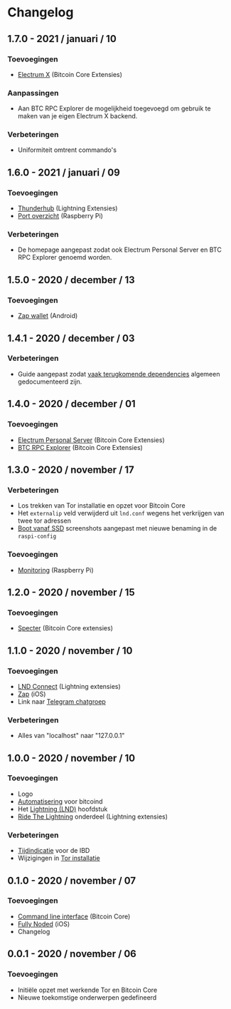 # Changelog

## 1.7.0 - 2021 / januari / 10

### Toevoegingen

-   [Electrum X](https://docs.theroadtonode.com/bitcoin-core-extensies/electrum-x) \(Bitcoin Core Extensies\)

### Aanpassingen

-   Aan BTC RPC Explorer de mogelijkheid toegevoegd om gebruik te maken van je eigen Electrum X backend.

### Verbeteringen

-   Uniformiteit omtrent commando's

## 1.6.0 - 2021 / januari / 09

### Toevoegingen

-   [Thunderhub](https://docs.theroadtonode.com/lightning-extensies/thunderhub) \(Lightning Extensies\)
-   [Port overzicht](https://docs.theroadtonode.com/raspberry-pi/port-overzicht) \(Raspberry Pi\)

### Verbeteringen

-   De homepage aangepast zodat ook Electrum Personal Server en BTC RPC Explorer genoemd worden.

## 1.5.0 - 2020 / december / 13

### Toevoegingen

-   [Zap wallet](https://docs.theroadtonode.com/android/zap) \(Android\)

## 1.4.1 - 2020 / december / 03

### Verbeteringen

-   Guide aangepast zodat [vaak terugkomende dependencies](https://docs.theroadtonode.com/raspberry-pi/algemene-dependencies-installeren) algemeen gedocumenteerd zijn.

## 1.4.0 - 2020 / december / 01

### Toevoegingen

-   [Electrum Personal Server](https://docs.theroadtonode.com/bitcoin-core-extensies/electrum-personal-server) \(Bitcoin Core Extensies\)
-   [BTC RPC Explorer](https://docs.theroadtonode.com/bitcoin-core-extensies/btc-rpc-explorer) \(Bitcoin Core Extensies\)

## 1.3.0 - 2020 / november / 17

### Verbeteringen

-   Los trekken van Tor installatie en opzet voor Bitcoin Core
-   Het `externalip` veld verwijderd uit `lnd.conf` wegens het verkrijgen van twee tor adressen
-   [Boot vanaf SSD](https://docs.theroadtonode.com/raspberry-pi/boot-vanaf-ssd) screenshots aangepast met nieuwe benaming in de `raspi-config`

### Toevoegingen

-   [Monitoring](https://docs.theroadtonode.com/raspberry-pi/monitoring) \(Raspberry Pi\)

## 1.2.0 - 2020 / november / 15

### Toevoegingen

-   [Specter](https://docs.theroadtonode.com/bitcoin-core-extensies/specter) \(Bitcoin Core extensies\)

## 1.1.0 - 2020 / november / 10

### Toevoegingen

-   [LND Connect](https://docs.theroadtonode.com/lightning-extensies/lnd-connect) \(Lightning extensies\)
-   [Zap](https://docs.theroadtonode.com/ios/zap) \(iOS\)
-   Link naar [Telegram chatgroep](https://t.me/theroadtonode)

### Verbeteringen

-   Alles van "localhost" naar "127.0.0.1"

## 1.0.0 - 2020 / november / 10

### Toevoegingen

-   Logo
-   [Automatisering](https://docs.theroadtonode.com/bitcoin-core/automatisering) voor bitcoind
-   Het [Lightning \(LND\)](https://docs.theroadtonode.com/lightning) hoofdstuk
-   [Ride The Lightning](https://docs.theroadtonode.com/lightning-extensies/ride-the-lightning) onderdeel \(Lightning extensies\)

### Verbeteringen

-   [Tijdindicatie](https://docs.theroadtonode.com/bitcoin-core/configuratie-en-starten#starten) voor de IBD
-   Wijzigingen in [Tor installatie](https://docs.theroadtonode.com/raspberry-pi/tor)

## 0.1.0 - 2020 / november / 07

### Toevoegingen

-   [Command line interface](https://docs.theroadtonode.com/bitcoin-core/command-line-interface) \(Bitcoin Core\)
-   [Fully Noded](https://docs.theroadtonode.com/ios/fully-noded) \(iOS\)
-   Changelog

## 0.0.1 - 2020 / november / 06

### Toevoegingen

-   Initiële opzet met werkende Tor en Bitcoin Core
-   Nieuwe toekomstige onderwerpen gedefineerd
